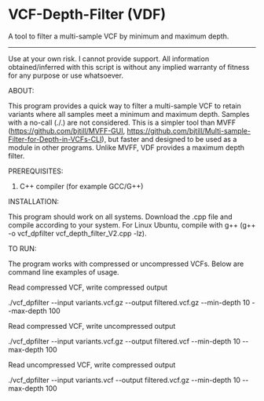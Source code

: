 # VCF-Depth-Filter (VDF)
A tool to filter a multi-sample VCF by minimum and maximum depth. 
____________________________________________________________________________________________________________

Use at your own risk. I cannot provide support. All information obtained/inferred with this script is without any implied warranty of fitness for any purpose or use whatsoever.

ABOUT: 

This program provides a quick way to filter a multi-sample VCF to retain variants where all samples meet a minimum and maximum depth. Samples with a no-call (./.) are not considered. This is a simpler tool than MVFF (https://github.com/bjtill/MVFF-GUI, https://github.com/bjtill/Multi-sample-Filter-for-Depth-in-VCFs-CLI), but faster and designed to be used as a module in other programs.  Unlike MVFF, VDF provides a maximum depth filter.  

PREREQUISITES:

1. C++ compiler (for example GCC/G++) 

INSTALLATION:

This program should work on all systems. Download the .cpp file and compile according to your system. For Linux Ubuntu, compile with g++ (g++ -o vcf_dpfilter vcf_depth_filter_V2.cpp -lz). 

TO RUN:

The program works with compressed or uncompressed VCFs. Below are command line examples of usage. 

Read compressed VCF, write compressed output

./vcf_dpfilter --input variants.vcf.gz --output filtered.vcf.gz --min-depth 10 --max-depth 100

Read compressed VCF, write uncompressed output

./vcf_dpfilter --input variants.vcf.gz --output filtered.vcf --min-depth 10 --max-depth 100

Read uncompressed VCF, write compressed output

./vcf_dpfilter --input variants.vcf --output filtered.vcf.gz --min-depth 10 --max-depth 100


